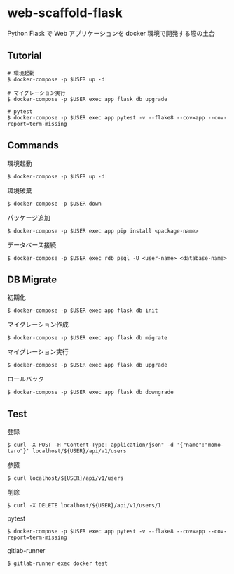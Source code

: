 # web-scaffold-flask

Python Flask で Web アプリケーションを docker 環境で開発する際の土台

## Tutorial
```
# 環境起動
$ docker-compose -p $USER up -d

# マイグレーション実行
$ docker-compose -p $USER exec app flask db upgrade

# pytest
$ docker-compose -p $USER exec app pytest -v --flake8 --cov=app --cov-report=term-missing
```
## Commands

環境起動
```
$ docker-compose -p $USER up -d
```

環境破棄
```
$ docker-compose -p $USER down
```

パッケージ追加
```
$ docker-compose -p $USER exec app pip install <package-name>
```

データベース接続
```
$ docker-compose -p $USER exec rdb psql -U <user-name> <database-name>
```

## DB Migrate

初期化
```
$ docker-compose -p $USER exec app flask db init
```
マイグレーション作成
```
$ docker-compose -p $USER exec app flask db migrate
```
マイグレーション実行
```
$ docker-compose -p $USER exec app flask db upgrade
```
ロールバック
```
$ docker-compose -p $USER exec app flask db downgrade
```

## Test

登録
```
$ curl -X POST -H "Content-Type: application/json" -d '{"name":"momo-taro"}' localhost/${USER}/api/v1/users
```
参照
```
$ curl localhost/${USER}/api/v1/users
```
削除
```
$ curl -X DELETE localhost/${USER}/api/v1/users/1
```
pytest
```
$ docker-compose -p $USER exec app pytest -v --flake8 --cov=app --cov-report=term-missing
```
gitlab-runner
```
$ gitlab-runner exec docker test
```
